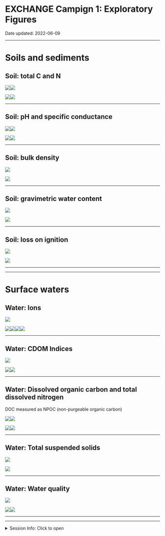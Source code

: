 EXCHANGE Campign 1: Exploratory Figures
================

Date updated: 2022-06-09

------------------------------------------------------------------------

# Soils and sediments

## Soil: total C and N

![](EC1_exploratory_graphs_files/figure-gfm/unnamed-chunk-5-1.png)<!-- -->![](EC1_exploratory_graphs_files/figure-gfm/unnamed-chunk-5-2.png)<!-- -->

![](EC1_exploratory_graphs_files/figure-gfm/tctn_map-1.png)<!-- -->![](EC1_exploratory_graphs_files/figure-gfm/tctn_map-2.png)<!-- -->

------------------------------------------------------------------------

## Soil: pH and specific conductance

![](EC1_exploratory_graphs_files/figure-gfm/pH_graphs-1.png)<!-- -->![](EC1_exploratory_graphs_files/figure-gfm/pH_graphs-2.png)<!-- -->

![](EC1_exploratory_graphs_files/figure-gfm/pH_map-1.png)<!-- -->![](EC1_exploratory_graphs_files/figure-gfm/pH_map-2.png)<!-- -->

------------------------------------------------------------------------

## Soil: bulk density

![](EC1_exploratory_graphs_files/figure-gfm/unnamed-chunk-7-1.png)<!-- -->

![](EC1_exploratory_graphs_files/figure-gfm/bd_map-1.png)<!-- -->

------------------------------------------------------------------------

## Soil: gravimetric water content

![](EC1_exploratory_graphs_files/figure-gfm/unnamed-chunk-9-1.png)<!-- -->

![](EC1_exploratory_graphs_files/figure-gfm/gwc_map-1.png)<!-- -->

------------------------------------------------------------------------

## Soil: loss on ignition

![](EC1_exploratory_graphs_files/figure-gfm/unnamed-chunk-11-1.png)<!-- -->

![](EC1_exploratory_graphs_files/figure-gfm/loi_map-1.png)<!-- -->

------------------------------------------------------------------------

------------------------------------------------------------------------

# Surface waters

## Water: Ions

![](EC1_exploratory_graphs_files/figure-gfm/unnamed-chunk-13-1.png)<!-- -->

![](EC1_exploratory_graphs_files/figure-gfm/unnamed-chunk-14-1.png)<!-- -->![](EC1_exploratory_graphs_files/figure-gfm/unnamed-chunk-14-2.png)<!-- -->![](EC1_exploratory_graphs_files/figure-gfm/unnamed-chunk-14-3.png)<!-- -->![](EC1_exploratory_graphs_files/figure-gfm/unnamed-chunk-14-4.png)<!-- -->

------------------------------------------------------------------------

## Water: CDOM Indices

![](EC1_exploratory_graphs_files/figure-gfm/unnamed-chunk-16-1.png)<!-- -->

![](EC1_exploratory_graphs_files/figure-gfm/unnamed-chunk-17-1.png)<!-- -->![](EC1_exploratory_graphs_files/figure-gfm/unnamed-chunk-17-2.png)<!-- -->

------------------------------------------------------------------------

## Water: Dissolved organic carbon and total dissolved nitrogen

DOC measured as NPOC (non-purgeable organic carbon)

![](EC1_exploratory_graphs_files/figure-gfm/unnamed-chunk-19-1.png)<!-- -->![](EC1_exploratory_graphs_files/figure-gfm/unnamed-chunk-19-2.png)<!-- -->

![](EC1_exploratory_graphs_files/figure-gfm/npoc_map-1.png)<!-- -->![](EC1_exploratory_graphs_files/figure-gfm/npoc_map-2.png)<!-- -->

------------------------------------------------------------------------

## Water: Total suspended solids

![](EC1_exploratory_graphs_files/figure-gfm/unnamed-chunk-21-1.png)<!-- -->

![](EC1_exploratory_graphs_files/figure-gfm/tss_map-1.png)<!-- -->

------------------------------------------------------------------------

## Water: Water quality

![](EC1_exploratory_graphs_files/figure-gfm/unnamed-chunk-23-1.png)<!-- -->

![](EC1_exploratory_graphs_files/figure-gfm/unnamed-chunk-24-1.png)<!-- -->![](EC1_exploratory_graphs_files/figure-gfm/unnamed-chunk-24-2.png)<!-- -->

------------------------------------------------------------------------

------------------------------------------------------------------------

<details>
<summary>
Session Info: Click to open
</summary>

Date run: 2022-06-09

    #> R version 4.1.1 (2021-08-10)
    #> Platform: x86_64-apple-darwin17.0 (64-bit)
    #> Running under: macOS Catalina 10.15.7
    #> 
    #> Matrix products: default
    #> BLAS:   /Library/Frameworks/R.framework/Versions/4.1/Resources/lib/libRblas.0.dylib
    #> LAPACK: /Library/Frameworks/R.framework/Versions/4.1/Resources/lib/libRlapack.dylib
    #> 
    #> locale:
    #> [1] en_US.UTF-8/en_US.UTF-8/en_US.UTF-8/C/en_US.UTF-8/en_US.UTF-8
    #> 
    #> attached base packages:
    #> [1] stats     graphics  grDevices utils     datasets  methods   base     
    #> 
    #> other attached packages:
    #>  [1] ggthemes_4.2.4      googlesheets4_1.0.0 janitor_2.1.0      
    #>  [4] sf_1.0-7            cowplot_1.1.1       pacman_0.5.1       
    #>  [7] forcats_0.5.1       stringr_1.4.0       dplyr_1.0.9        
    #> [10] purrr_0.3.4         readr_2.1.2         tidyr_1.2.0        
    #> [13] tibble_3.1.5        ggplot2_3.3.6       tidyverse_1.3.1    
    #> 
    #> loaded via a namespace (and not attached):
    #>  [1] fs_1.5.2               lubridate_1.8.0        httr_1.4.2            
    #>  [4] tools_4.1.1            backports_1.2.1        utf8_1.2.2            
    #>  [7] R6_2.5.1               KernSmooth_2.23-20     DBI_1.1.1             
    #> [10] colorspace_2.0-2       withr_2.5.0            tidyselect_1.1.1      
    #> [13] gridExtra_2.3          curl_4.3.2             compiler_4.1.1        
    #> [16] cli_3.3.0              rvest_1.0.1            xml2_1.3.2            
    #> [19] officer_0.4.1          labeling_0.4.2         scales_1.1.1          
    #> [22] classInt_0.4-3         proxy_0.4-26           askpass_1.1           
    #> [25] rappdirs_0.3.3         systemfonts_1.0.4      digest_0.6.27         
    #> [28] rmarkdown_2.14         pkgconfig_2.0.3        htmltools_0.5.2       
    #> [31] dbplyr_2.1.1           fastmap_1.1.0          highr_0.9             
    #> [34] rvg_0.2.5              rlang_1.0.2            readxl_1.4.0          
    #> [37] rstudioapi_0.13        generics_0.1.0         farver_2.1.0          
    #> [40] jsonlite_1.7.2         zip_2.2.0              grattantheme_0.9.1.900
    #> [43] magrittr_2.0.3         s2_1.0.7               patchwork_1.1.1       
    #> [46] Rcpp_1.0.8             munsell_0.5.0          fansi_0.5.0           
    #> [49] gdtools_0.2.4          clipr_0.7.1            lifecycle_1.0.1       
    #> [52] stringi_1.7.6          yaml_2.2.1             snakecase_0.11.0      
    #> [55] grid_4.1.1             ggrepel_0.9.1          crayon_1.4.1          
    #> [58] haven_2.4.3            hms_1.1.0              knitr_1.39            
    #> [61] pillar_1.6.2           uuid_0.1-4             wk_0.6.0              
    #> [64] reprex_2.0.1           glue_1.6.2             evaluate_0.15         
    #> [67] modelr_0.1.8           vctrs_0.4.1            tzdb_0.1.2            
    #> [70] cellranger_1.1.0       gtable_0.3.0           openssl_1.4.4         
    #> [73] assertthat_0.2.1       xfun_0.31              openxlsx_4.2.5        
    #> [76] broom_0.8.0            e1071_1.7-8            class_7.3-19          
    #> [79] googledrive_2.0.0      viridisLite_0.4.0      gargle_1.2.0          
    #> [82] units_0.7-2            ellipsis_0.3.2
